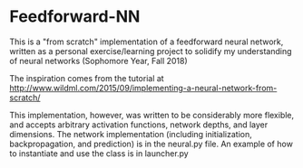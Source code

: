 # Feedforward-NN

This is a "from scratch" implementation of a feedforward neural network, written as a personal exercise/learning project to solidify my understanding of neural networks (Sophomore Year, Fall 2018)

The inspiration comes from the tutorial at http://www.wildml.com/2015/09/implementing-a-neural-network-from-scratch/

This implementation, however, was written to be considerably more flexible, and accepts arbitrary activation functions, network depths, and layer dimensions. 
The network implementation (including initialization, backpropagation, and prediction) is in the neural.py file. 
An example of how to instantiate and use the class is in launcher.py
